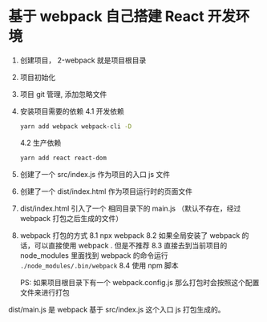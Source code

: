 # 基于 webpack 自己搭建 React 开发环境

1. 创建项目， 2-webpack 就是项目根目录
2. 项目初始化
3. 项目 git 管理, 添加忽略文件
4. 安装项目需要的依赖
   4.1 开发依赖
   ```bash
   yarn add webpack webpack-cli -D
   ```
   4.2 生产依赖
   ```bash
   yarn add react react-dom
   ```
5. 创建了一个 src/index.js 作为项目的入口 js 文件
6. 创建了一个 dist/index.html 作为项目运行时的页面文件
7. dist/index.html 引入了一个 相同目录下的 main.js （默认不存在，经过 webpack 打包之后生成的文件）
8. webpack 打包的方式
   8.1 npx webpack
   8.2 如果全局安装了 webpack 的话，可以直接使用 webpack . 但是不推荐
   8.3 直接去到当前项目的 node_modules 里面找到 webpack 的命令运行 `./node_modules/.bin/webpack`
   8.4 使用 npm 脚本

   PS: 如果项目根目录下有一个 webpack.config.js 那么打包时会按照这个配置文件来进行打包

dist/main.js 是 webpack 基于 src/index.js 这个入口 js 打包生成的。
